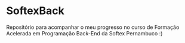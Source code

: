 # SoftexBack

Repositório para acompanhar o meu progresso no curso de Formação Acelerada em Programação Back-End da Softex Pernambuco :)
